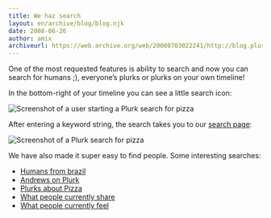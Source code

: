 ```yaml
---
title: We haz search
layout: en/archive/blog/blog.njk
date: 2008-06-26
author: amix
archiveurl: https://web.archive.org/web/20080703022241/http://blog.plurk.com/2008/06/26/we-haz-search/
---
```

One of the most requested features is ability to search and now you can search for humans ;), everyone’s plurks or plurks on your own timeline!

In the bottom-right of your timeline you can see a little search icon:

![Screenshot of a user starting a Plurk search for pizza](media/archive/blog/2008/6/search/14jukg0.png)

After entering a keyword string, the search takes you to our [search page](http://plurk.com/search/):

![Screenshot of a Plurk search for pizza](media/archive/blog/2008/6/search/wtw3ea.png)

We have also made it super easy to find people. Some interesting searches:

- [Humans from brazil](http://www.plurk.com/search?q=brazil)
- [Andrews on Plurk](http://www.plurk.com/search?q=andrew)
- [Plurks about Pizza](http://www.plurk.com/search?q=pizza&mode=plurks)
- [What people currently share](http://www.plurk.com/search?q=shares&mode=plurks)
- [What people currently feel](http://www.plurk.com/search?q=feels&mode=plurks)